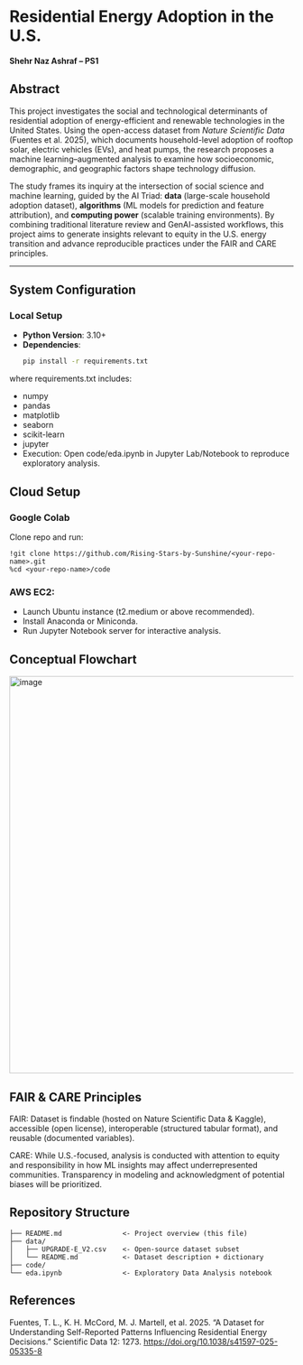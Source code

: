 # Residential Energy Adoption in the U.S.  
**Shehr Naz Ashraf – PS1**  

## Abstract  
This project investigates the social and technological determinants of residential adoption of energy-efficient and renewable technologies in the United States. Using the open-access dataset from *Nature Scientific Data* (Fuentes et al. 2025), which documents household-level adoption of rooftop solar, electric vehicles (EVs), and heat pumps, the research proposes a machine learning–augmented analysis to examine how socioeconomic, demographic, and geographic factors shape technology diffusion.  

The study frames its inquiry at the intersection of social science and machine learning, guided by the AI Triad: **data** (large-scale household adoption dataset), **algorithms** (ML models for prediction and feature attribution), and **computing power** (scalable training environments). By combining traditional literature review and GenAI-assisted workflows, this project aims to generate insights relevant to equity in the U.S. energy transition and advance reproducible practices under the FAIR and CARE principles.  

---

## System Configuration  

### Local Setup  
- **Python Version**: 3.10+  
- **Dependencies**:  
  ```bash
  pip install -r requirements.txt

where requirements.txt includes:
- numpy
- pandas
- matplotlib
- seaborn
- scikit-learn
- jupyter
- Execution: Open code/eda.ipynb in Jupyter Lab/Notebook to reproduce exploratory analysis.


## Cloud Setup

### Google Colab
Clone repo and run:
```
!git clone https://github.com/Rising-Stars-by-Sunshine/<your-repo-name>.git
%cd <your-repo-name>/code
```

### AWS EC2:
- Launch Ubuntu instance (t2.medium or above recommended).
- Install Anaconda or Miniconda.
- Run Jupyter Notebook server for interactive analysis.

## Conceptual Flowchart

<img width="2854" height="704" alt="image" src="https://github.com/user-attachments/assets/8e5c3e72-6828-42ae-8400-5a659a3d7da2" />

## FAIR & CARE Principles

FAIR: Dataset is findable (hosted on Nature Scientific Data & Kaggle), accessible (open license), interoperable (structured tabular format), and reusable (documented variables).

CARE: While U.S.-focused, analysis is conducted with attention to equity and responsibility in how ML insights may affect underrepresented communities. Transparency in modeling and acknowledgment of potential biases will be prioritized.


## Repository Structure
```
├── README.md               <- Project overview (this file)
├── data/
│   ├── UPGRADE-E_V2.csv    <- Open-source dataset subset
│   └── README.md           <- Dataset description + dictionary
├── code/
└── eda.ipynb               <- Exploratory Data Analysis notebook

```

## References
Fuentes, T. L., K. H. McCord, M. J. Martell, et al. 2025. “A Dataset for Understanding Self-Reported Patterns Influencing Residential Energy Decisions.” Scientific Data 12: 1273. https://doi.org/10.1038/s41597-025-05335-8
